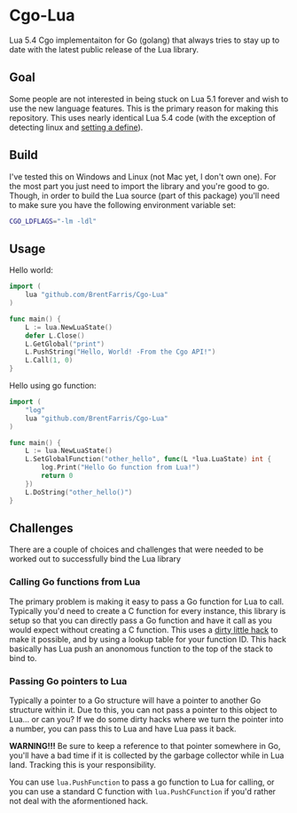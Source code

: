 # Cgo-Lua
Lua 5.4 Cgo implementaiton for Go (golang) that always tries to stay up to date with the latest public release of the Lua library.

## Goal
Some people are not interested in being stuck on Lua 5.1 forever and wish to use the new language features. This is the primary reason for making this repository. This uses nearly identical Lua 5.4 code (with the exception of detecting linux and [setting a define](https://github.com/BrentFarris/Cgo-Lua/blob/master/luaconf.h#L8)).

## Build
I've tested this on Windows and Linux (not Mac yet, I don't own one). For the most part you just need to import the library and you're good to go. Though, in order to build the Lua source (part of this package) you'll need to make sure you have the following environment variable set:
```sh
CGO_LDFLAGS="-lm -ldl"
```

## Usage
Hello world:
```go
import (
	lua "github.com/BrentFarris/Cgo-Lua"
)

func main() {
	L := lua.NewLuaState()
	defer L.Close()
	L.GetGlobal("print")
	L.PushString("Hello, World! -From the Cgo API!")
	L.Call(1, 0)
}
```

Hello using go function:
```go
import (
	"log"
	lua "github.com/BrentFarris/Cgo-Lua"
)

func main() {
	L := lua.NewLuaState()
	L.SetGlobalFunction("other_hello", func(L *lua.LuaState) int {
		log.Print("Hello Go function from Lua!")
		return 0
	})
	L.DoString("other_hello()")
}
```

## Challenges
There are a couple of choices and challenges that were needed to be worked out to successfully bind the Lua library

### Calling Go functions from Lua
The primary problem is making it easy to pass a Go function for Lua to call. Typically you'd need to create a C function for every instance, this library is setup so that you can directly pass a Go function and have it call as you would expect without creating a C function. This uses a [dirty little hack](https://github.com/BrentFarris/Cgo-Lua/blob/master/wrapper.go#L418C6-L418C6) to make it possible, and by using a lookup table for your function ID. This hack basically has Lua push an anonomous function to the top of the stack to bind to.

### Passing Go pointers to Lua
Typically a pointer to a Go structure will have a pointer to another Go structure within it. Due to this, you can not pass a pointer to this object to Lua... or can you? If we do some dirty hacks where we turn the pointer into a number, you can pass this to Lua and have Lua pass it back.

**WARNING!!!** Be sure to keep a reference to that pointer somewhere in Go, you'll have a bad time if it is collected by the garbage collector while in Lua land. Tracking this is your responsibility.

You can use `lua.PushFunction` to pass a go function to Lua for calling, or you can use a standard C function with `lua.PushCFunction` if you'd rather not deal with the aformentioned hack.
